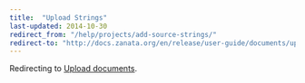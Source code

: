 ```yaml
---
title:  "Upload Strings"
last-updated: 2014-10-30
redirect_from: "/help/projects/add-source-strings/"
redirect-to: "http://docs.zanata.org/en/release/user-guide/documents/upload-documents/"
---
```


Redirecting to [Upload documents](http://docs.zanata.org/en/release/user-guide/documents/upload-documents/).